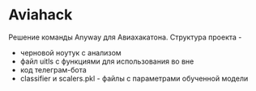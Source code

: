 # Aviahack

Решение команды Anyway для Авиахакатона.
Структура проекта - 
  - черновой ноутук с анализом
  - файл uitls с функциями для использования во вне
  - код телеграм-бота
  - classifier и scalers.pkl - файлы с параметрами обученной модели 
